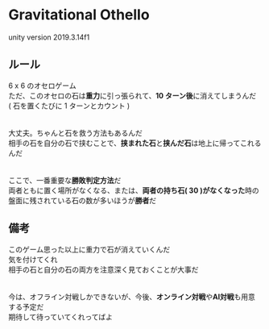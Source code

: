 # Gravitational Othello
unity version 2019.3.14f1


ルール
---
6 x 6 のオセロゲーム  
ただ、このオセロの石は**重力**に引っ張られて、**10 ターン後**に消えてしまうんだ  
( 石を置くたびに 1 ターンとカウント )  
<br><br>
大丈夫。ちゃんと石を救う方法もあるんだ  
相手の石を自分の石で挟むことで、**挟まれた石**と**挟んだ石**は地上に帰ってこれるんだ  
<br><br>
ここで、一番重要な**勝敗判定方法**だ  
両者ともに置く場所がなくなる、または、**両者の持ち石( 30 )がなくなった**時の盤面に残されている石の数が多いほうが**勝者**だ

備考
---
このゲーム思った以上に重力で石が消えていくんだ  
気を付けてくれ  
相手の石と自分の石の両方を注意深く見ておくことが大事だ  
<br><br>
今は、オフライン対戦しかできないが、今後、**オンライン対戦**や**AI対戦**も用意する予定だ  
期待して待っていてくれってばよ
